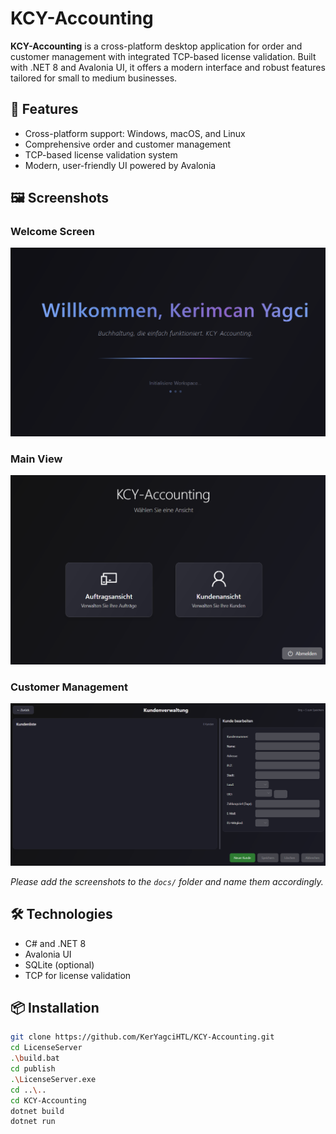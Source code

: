# KCY-Accounting

**KCY-Accounting** is a cross-platform desktop application for order and customer management with integrated TCP-based license validation. Built with .NET 8 and Avalonia UI, it offers a modern interface and robust features tailored for small to medium businesses.

## 🚀 Features

- Cross-platform support: Windows, macOS, and Linux  
- Comprehensive order and customer management  
- TCP-based license validation system  
- Modern, user-friendly UI powered by Avalonia

## 🖼️ Screenshots

### Welcome Screen  
![Welcome](docs/welcome.png)

### Main View  
![Main View](docs/mainview.png)

### Customer Management  
![Customer Management](docs/service.png)

*Please add the screenshots to the `docs/` folder and name them accordingly.*

## 🛠️ Technologies

- C# and .NET 8  
- Avalonia UI  
- SQLite (optional)  
- TCP for license validation

## 📦 Installation

```bash
git clone https://github.com/KerYagciHTL/KCY-Accounting.git
cd LicenseServer
.\build.bat
cd publish
.\LicenseServer.exe
cd ..\..
cd KCY-Accounting
dotnet build
dotnet run
